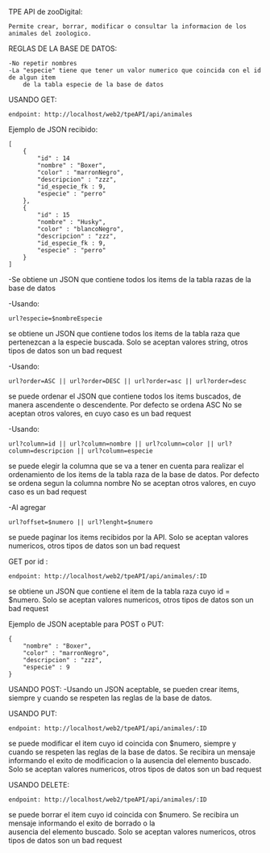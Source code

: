 TPE API de zooDigital: 

    Permite crear, borrar, modificar o consultar la informacion de los animales del zoologico.

REGLAS DE LA BASE DE DATOS:

    -No repetir nombres 
    -La "especie" tiene que tener un valor numerico que coincida con el id de algun item
        de la tabla especie de la base de datos

USANDO GET:

    endpoint: http://localhost/web2/tpeAPI/api/animales


Ejemplo de JSON recibido: 

    [
        {
            "id" : 14
            "nombre" : "Boxer",
            "color" : "marronNegro",
            "descripcion" : "zzz",
            "id_especie_fk : 9,
            "especie" : "perro"
        },
        {
            "id" : 15
            "nombre" : "Husky",
            "color" : "blancoNegro",
            "descripcion" : "zzz",
            "id_especie_fk : 9,
            "especie" : "perro"
        }
    ]
    
    
-Se obtiene un JSON que contiene todos los items de la tabla razas de la base de datos


-Usando:

    url?especie=$nombreEspecie
    
se obtiene un JSON que contiene todos
los items de la tabla raza que pertenezcan a la especie buscada.
Solo se aceptan valores string, otros tipos de datos son un bad request


-Usando: 

    url?order=ASC || url?order=DESC || url?order=asc || url?order=desc

se puede ordenar el JSON que contiene todos los items buscados, de manera ascendente o             descendente.
    Por defecto se ordena ASC
    No se aceptan otros valores, en cuyo caso es un bad request
 
 
-Usando:

    url?column=id || url?column=nombre || url?column=color || url?column=descripcion || url?column=especie

   se puede elegir la columna que se va a tener en cuenta           para realizar el ordenamiento de los items de la tabla raza de la base de datos.
    Por defecto se ordena segun la columna nombre
    No se aceptan otros valores, en cuyo caso es un bad request


-Al agregar 

    url?offset=$numero || url?lenght=$numero 

se puede paginar los items recibidos por la API.
    Solo se aceptan valores numericos, otros tipos de datos son un bad request


GET por id :

    endpoint: http://localhost/web2/tpeAPI/api/animales/:ID

se obtiene un JSON que contiene el item de la tabla
    raza cuyo id = $numero.
    Solo se aceptan valores numericos, otros tipos de datos son un bad request




Ejemplo de JSON aceptable para POST o PUT:

    {
        "nombre" : "Boxer",
        "color" : "marronNegro",
        "descripcion" : "zzz",
        "especie" : 9
    }

USANDO POST:
-Usando un JSON aceptable, se pueden crear items, siempre y
    cuando se respeten las reglas de la base de datos.

USANDO PUT:

    endpoint: http://localhost/web2/tpeAPI/api/animales/:ID

 se puede modificar el item cuyo id coincida con $numero,
    siempre y cuando se respeten las reglas de la base de datos.
    Se recibira un mensaje informando el exito de modificacion o la 
    ausencia del elemento buscado.
    Solo se aceptan valores numericos, otros tipos de datos son un bad request

USANDO DELETE:

    endpoint: http://localhost/web2/tpeAPI/api/animales/:ID
 
se puede borrar el item cuyo id coincida con $numero. Se recibira un mensaje informando el exito de borrado o la   
    ausencia del elemento buscado.
    Solo se aceptan valores numericos, otros tipos de datos son un bad request



